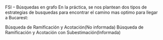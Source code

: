 FSI – Búsquedas en grafo
En la práctica, se nos plantean dos tipos de estrategias de busquedas para encontrar el camino mas optimo para llegar a Bucarest:

Búsqueda de Ramificación y Acotación(No informada)
Búsqueda de Ramificación y Acotación con Subestimación(Informada)
